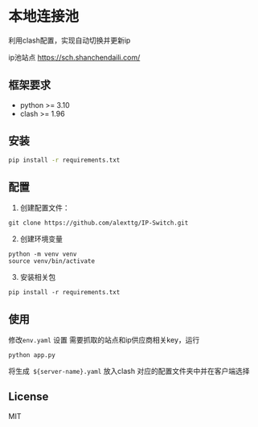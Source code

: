 # 本地连接池

利用clash配置，实现自动切换并更新ip

ip池站点
https://sch.shanchendaili.com/



## 框架要求

- python >= 3.10
- clash  >= 1.96


## 安装

```bash
pip install -r requirements.txt
```

## 配置

1. 创建配置文件：

```shell
git clone https://github.com/alexttg/IP-Switch.git

```

2. 创建环境变量

```shell
python -m venv venv
source venv/bin/activate

```


3. 安装相关包

```shell
pip install -r requirements.txt

```

## 使用

修改`env.yaml` 设置 需要抓取的站点和ip供应商相关key，运行
    
```shell
python app.py

```

将生成` ${server-name}.yaml`  放入clash 对应的配置文件夹中并在客户端选择



## License

MIT